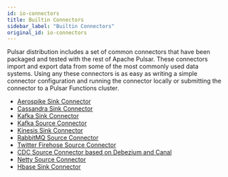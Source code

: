```yaml
---
id: io-connectors
title: Builtin Connectors
sidebar_label: "Builtin Connectors"
original_id: io-connectors
---
```


Pulsar distribution includes a set of common connectors that have been packaged and tested with the rest of Apache Pulsar.
These connectors import and export data from some of the most commonly used data systems. Using any these connectors is
as easy as writing a simple connector configuration and running the connector locally or submitting the connector to a
Pulsar Functions cluster.

- [Aerospike Sink Connector](io-aerospike)
- [Cassandra Sink Connector](io-cassandra)
- [Kafka Sink Connector](io-kafka.md#sink)
- [Kafka Source Connector](io-kafka.md#source)
- [Kinesis Sink Connector](io-kinesis.md#sink)
- [RabbitMQ Source Connector](io-rabbitmq.md#source)
- [Twitter Firehose Source Connector](io-twitter)
- [CDC Source Connector based on Debezium and Canal](io-cdc)
- [Netty Source Connector](io-netty.md#source)
- [Hbase Sink Connector](io-hbase.md#sink)
